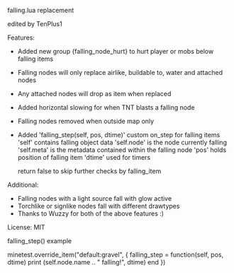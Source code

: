 falling.lua replacement

edited by TenPlus1

Features:
- Added new group {falling_node_hurt} to hurt player or mobs below falling items
- Falling nodes will only replace airlike, buildable to, water and attached nodes
- Any attached nodes will drop as item when replaced
- Added horizontal slowing for when TNT blasts a falling node
- Falling nodes removed when outside map only
- Added 'falling_step(self, pos, dtime)' custom on_step for falling items
   'self' contains falling object data
   'self.node' is the node currently falling
   'self.meta' is the metadata contained within the falling node
   'pos' holds position of falling item
   'dtime' used for timers

   return false to skip further checks by falling_item

Additional:
 - Falling nodes with a light source fall with glow active
 - Torchlike or signlike nodes fall with different drawtypes
 - Thanks to Wuzzy for both of the above features :)

License: MIT


falling_step() example

minetest.override_item("default:gravel", {
	falling_step = function(self, pos, dtime)
		print (self.node.name .. " falling!", dtime)
	end
})
